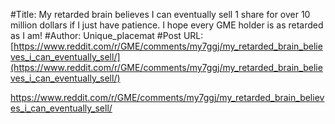 #Title: My retarded brain believes I can eventually sell 1 share for over 10 million dollars if I just have patience. I hope every GME holder is as retarded as I am!
#Author: Unique_placemat
#Post URL: [https://www.reddit.com/r/GME/comments/my7ggj/my_retarded_brain_believes_i_can_eventually_sell/](https://www.reddit.com/r/GME/comments/my7ggj/my_retarded_brain_believes_i_can_eventually_sell/)


https://www.reddit.com/r/GME/comments/my7ggj/my_retarded_brain_believes_i_can_eventually_sell/